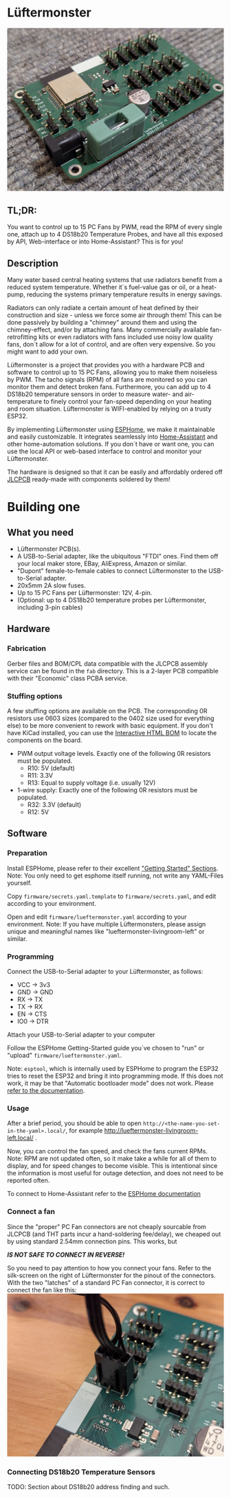 # Lüftermonster

![Photo of the Lüftermonster PCB](assets/pcb-photo.jpg?raw=true "The Lüftermonster PCB")

## TL;DR:
You want to control up to 15 PC Fans by PWM, read the RPM of every single one, attach up to 4 DS18b20 Temperature Probes, and have all this exposed by API, Web-interface or into Home-Assistant? This is for you!

## Description
Many water based central heating systems that use radiators benefit from a reduced system temperature. Whether it´s fuel-value gas or oil, or a heat-pump, reducing the systems primary temperature results in energy savings.

Radiators can only radiate a certain amount of heat defined by their construction and size - unless we force some air through them! This can be done passively by building a "chimney" around them and using the chimney-effect, and/or by attaching fans. Many commercially available fan-retrofitting kits or even radiators with fans included use noisy low quality fans, don´t allow for a lot of control, and are often very expensive. So you might want to add your own.

Lüftermonster is a project that provides you with a hardware PCB and software to control up to 15 PC Fans, allowing you to make them noiseless by PWM. The tacho signals (RPM) of all fans are monitored so you can monitor them and detect broken fans. Furthermore, you can add up to 4 DS18b20 temperature sensors in order to measure water- and air-temperature to finely control your fan-speed depending on your heating and room situation. Lüftermonster is WIFI-enabled by relying on a trusty ESP32.

By implementing Lüftermonster using [ESPHome](https://esphome.io/), we make it maintainable and easily customizable. It integrates seamlessly into [Home-Assistant](https://www.home-assistant.io/) and other home-automation solutions. If you don´t have or want one, you can use the local API or web-based interface to control and monitor your Lüftermonster.

The hardware is designed so that it can be easily and affordably ordered off [JLCPCB](https://jlcpcb.com/) ready-made with components soldered by them!

# Building one
## What you need
- Lüftermonster PCB(s).
- A USB-to-Serial adapter, like the ubiquitous "FTDI" ones. Find them off your local maker store, EBay, AliExpress, Amazon or similar.
- "Dupont" female-to-female cables to connect Lüftermonster to the USB-to-Serial adapter.
- 20x5mm 2A slow fuses.
- Up to 15 PC Fans per Lüftermonster: 12V, 4-pin.
- (Optional: up to 4 DS18b20 temperature probes per Lüftermonster, including 3-pin cables)


## Hardware
### Fabrication
Gerber files and BOM/CPL data compatible with the JLCPCB assembly service can be found in the `fab` directory. This is a 2-layer PCB compatible with their "Economic" class PCBA service.

### Stuffing options

A few stuffing options are available on the PCB. The corresponding 0R resistors use 0603 sizes (compared to the 0402 size used for everything else) to be more convenient to rework with basic equipment. If you don't have KiCad installed, you can use the [Interactive HTML BOM](fab/ibom.html) to locate the components on the board.

* PWM output voltage levels. Exactly one of the following 0R resistors must be populated.
  * R10: 5V (default)
  * R11: 3.3V
  * R13: Equal to supply voltage (i.e. usually 12V)
* 1-wire supply: Exactly one of the following 0R resistors must be populated.
  * R32: 3.3V (default)
  * R12: 5V

## Software
### Preparation
Install ESPHome, please refer to their excellent ["Getting Started" Sections](https://esphome.io/). Note: You only need to get esphome itself running, not write any YAML-Files yourself.

Copy `firmware/secrets.yaml.template` to `firmware/secrets.yaml`, and edit according to your environment.

Open and edit `firmware/lueftermonster.yaml` according to your environment. Note: If you have multiple Lüftermonsters, please assign unique and meaningful names like "lueftermonster-livingroom-left" or similar.

### Programming
Connect the USB-to-Serial adapter to your Lüftermonster, as follows:
  - VCC -> 3v3
  - GND -> GND
  - RX -> TX
  - TX -> RX
  - EN -> CTS
  - IO0 -> DTR

Attach your USB-to-Serial adapter to your computer

Follow the ESPHome Getting-Started guide you´ve chosen to "run" or "upload" `firmware/lueftermonster.yaml`.

Note: `esptool`, which is internally used by ESPHome to program the ESP32 tries to reset the ESP32 and bring it into programming mode. If this does not work, it may be that "Automatic bootloader mode" does not work. Please [refer to the documentation](https://docs.espressif.com/projects/esptool/en/latest/esp32/advanced-topics/boot-mode-selection.html#automatic-bootloader).

### Usage
After a brief period, you should be able to open `http://<the-name-you-set-in-the-yaml>.local/`, for example http://lueftermonster-livingroom-left.local/ .

Now, you can control the fan speed, and check the fans current RPMs. Note: RPM are not updated often, so it make take a while for all of them to display, and for speed changes to become visible. This is intentional since the information is most useful for outage detection, and does not need to be reported often.

To connect to Home-Assistant refer to the [ESPHome documentation](https://esphome.io/guides/getting_started_hassio#connecting-your-device-to-home-assistant)

### Connect a fan
Since the "proper" PC Fan connectors are not cheaply sourcable from JLCPCB (and THT parts incur a hand-soldering fee/delay), we cheaped out by using standard 2.54mm connection pins. This works, but

_**IS NOT SAFE TO CONNECT IN REVERSE!**_

So you need to pay attention to how you connect your fans. Refer to the silk-screen on the right of Lüftermonster for the pinout of the connectors. With the two "latches" of a standard PC Fan connector, it is correct to connect the fan like this:
![Close-up of a PC Fan connector on the PCB](assets/fan-connector.jpg?raw=true "CORRECT polarity Connection")


### Connecting DS18b20 Temperature Sensors
TODO: Section about DS18b20 address finding and such.
